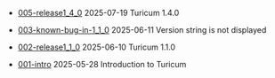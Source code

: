 * [005-release1_4_0](blog/005-release1_4_0.md)
  2025-07-19
          Turicum 1.4.0

* [003-known-bug-in-1_1_0](blog/003-known-bug-in-1_1_0.md)
  2025-06-11
          Version string is not displayed

* [002-release1_1_0](blog/002-release1_1_0.md)
  2025-06-10
          Turicum 1.1.0

* [001-intro](blog/001-intro.md)
  2025-05-28
          Introduction to Turicum
